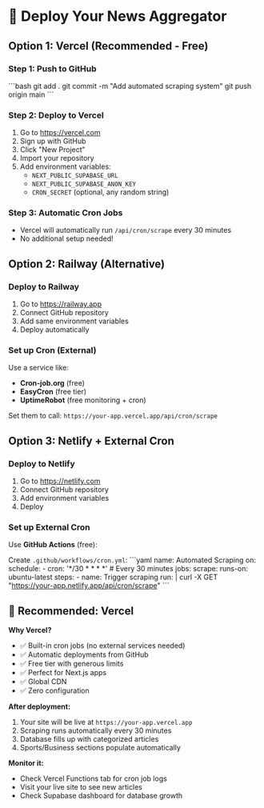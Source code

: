 # 🚀 Deploy Your News Aggregator

## Option 1: Vercel (Recommended - Free)

### Step 1: Push to GitHub
\`\`\`bash
git add .
git commit -m "Add automated scraping system"
git push origin main
\`\`\`

### Step 2: Deploy to Vercel
1. Go to https://vercel.com
2. Sign up with GitHub
3. Click "New Project"
4. Import your repository
5. Add environment variables:
   - `NEXT_PUBLIC_SUPABASE_URL`
   - `NEXT_PUBLIC_SUPABASE_ANON_KEY`
   - `CRON_SECRET` (optional, any random string)

### Step 3: Automatic Cron Jobs
- Vercel will automatically run `/api/cron/scrape` every 30 minutes
- No additional setup needed!

## Option 2: Railway (Alternative)

### Deploy to Railway
1. Go to https://railway.app
2. Connect GitHub repository
3. Add same environment variables
4. Deploy automatically

### Set up Cron (External)
Use a service like:
- **Cron-job.org** (free)
- **EasyCron** (free tier)
- **UptimeRobot** (free monitoring + cron)

Set them to call: `https://your-app.vercel.app/api/cron/scrape`

## Option 3: Netlify + External Cron

### Deploy to Netlify
1. Go to https://netlify.com
2. Connect GitHub repository
3. Add environment variables
4. Deploy

### Set up External Cron
Use **GitHub Actions** (free):

Create `.github/workflows/cron.yml`:
\`\`\`yaml
name: Automated Scraping
on:
  schedule:
    - cron: '*/30 * * * *'  # Every 30 minutes
jobs:
  scrape:
    runs-on: ubuntu-latest
    steps:
      - name: Trigger scraping
        run: |
          curl -X GET "https://your-app.netlify.app/api/cron/scrape"
\`\`\`

## 🎯 Recommended: Vercel

**Why Vercel?**
- ✅ Built-in cron jobs (no external services needed)
- ✅ Automatic deployments from GitHub
- ✅ Free tier with generous limits
- ✅ Perfect for Next.js apps
- ✅ Global CDN
- ✅ Zero configuration

**After deployment:**
1. Your site will be live at `https://your-app.vercel.app`
2. Scraping runs automatically every 30 minutes
3. Database fills up with categorized articles
4. Sports/Business sections populate automatically

**Monitor it:**
- Check Vercel Functions tab for cron job logs
- Visit your live site to see new articles
- Check Supabase dashboard for database growth
